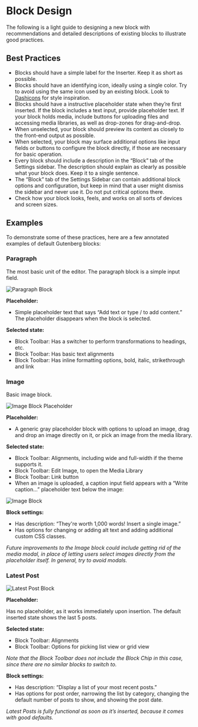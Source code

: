 # Block Design

The following is a light guide to designing a new block with recommendations and detailed descriptions of existing blocks to illustrate good practices.

## Best Practices

- Blocks should have a simple label for the Inserter. Keep it as short as possible.
- Blocks should have an identifying icon, ideally using a single color. Try to avoid using the same icon used by an existing block. Look to [Dashicons](https://developer.wordpress.org/resource/dashicons/) for style inspiration.
- Blocks should have a instructive placeholder state when they’re first inserted. If the block includes a text input, provide placeholder text. If your block holds media, include buttons for uploading files and accessing media libraries, as well as drop-zones for drag-and-drop. 
- When unselected, your block should preview its content as closely to the front-end output as possible.
- When selected, your block may surface additional options like input fields or buttons to configure the block directly, if those are necessary for basic operation.
- Every block should include a description in the “Block” tab of the Settings sidebar. The description should explain as clearly as possible what your block does. Keep it to a single sentence.
- The “Block” tab of the Settings Sidebar can contain additional block options and configuration, but keep in mind that a user might dismiss the sidebar and never use it. Do not put critical options there.
- Check how your block looks, feels, and works on all sorts of devices and screen sizes.

## Examples

To demonstrate some of these practices, here are a few annotated examples of default Gutenberg blocks:

### Paragraph

The most basic unit of the editor. The paragraph block is a simple input field.

![Paragraph Block](https://cldup.com/HVJe5bGZ8H-3000x3000.png)

**Placeholder:**

- Simple placeholder text that says “Add text or type / to add content.” The placeholder disappears when the block is selected.

**Selected state:**

- Block Toolbar: Has a switcher to perform transformations to headings, etc.
- Block Toolbar: Has basic text alignments
- Block Toolbar: Has inline formatting options, bold, italic, strikethrough and link

### Image

Basic image block.

![Image Block Placeholder](https://cldup.com/w6FNywNsj1-3000x3000.png)

**Placeholder:**

- A generic gray placeholder block with options to upload an image, drag and drop an image directly on it, or pick an image from the media library.

**Selected state:**

- Block Toolbar: Alignments, including wide and full-width if the theme supports it.
- Block Toolbar: Edit Image, to open the Media Library
- Block Toolbar: Link button
- When an image is uploaded, a caption input field appears with a “Write caption…” placeholder text below the image:

![Image Block](https://cldup.com/6YYXstl_xX-3000x3000.png)

**Block settings:**

- Has description: “They're worth 1,000 words! Insert a single image.”
- Has options for changing or adding alt text and adding additional custom CSS classes.

_Future improvements to the Image block could include getting rid of the media modal, in place of letting users select images directly from the placeholder itself. In general, try to avoid modals._

### Latest Post

![Latest Post Block](https://cldup.com/8lyAByDpy_-3000x3000.png)

**Placeholder:**

Has no placeholder, as it works immediately upon insertion. The default inserted state shows the last 5 posts.

**Selected state:**

- Block Toolbar: Alignments
- Block Toolbar: Options for picking list view or grid view

_Note that the Block Toolbar does not include the Block Chip in this case, since there are no similar blocks to switch to._

**Block settings:**

- Has description: “Display a list of your most recent posts.”
- Has options for post order, narrowing the list by category, changing the default number of posts to show, and showing the post date.

_Latest Posts is fully functional as soon as it’s inserted, because it comes with good defaults._


